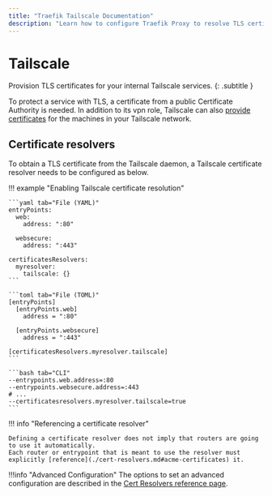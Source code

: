 ```yaml
---
title: "Traefik Tailscale Documentation"
description: "Learn how to configure Traefik Proxy to resolve TLS certificates for your Tailscale services. Read the technical documentation."
---
```


# Tailscale

Provision TLS certificates for your internal Tailscale services.
{: .subtitle }

To protect a service with TLS, a certificate from a public Certificate Authority is needed.
In addition to its vpn role, Tailscale can also [provide certificates](https://tailscale.com/kb/1153/enabling-https/) for the machines in your Tailscale network.

## Certificate resolvers

To obtain a TLS certificate from the Tailscale daemon,
a Tailscale certificate resolver needs to be configured as below.

!!! example "Enabling Tailscale certificate resolution"

    ```yaml tab="File (YAML)"
    entryPoints:
      web:
        address: ":80"

      websecure:
        address: ":443"

    certificatesResolvers:
      myresolver:
        tailscale: {}
    ```

    ```toml tab="File (TOML)"
    [entryPoints]
      [entryPoints.web]
        address = ":80"

      [entryPoints.websecure]
        address = ":443"

    [certificatesResolvers.myresolver.tailscale]
    ```

    ```bash tab="CLI"
    --entrypoints.web.address=:80
    --entrypoints.websecure.address=:443
    # ...
    --certificatesresolvers.myresolver.tailscale=true
    ```

!!! info "Referencing a certificate resolver"

    Defining a certificate resolver does not imply that routers are going to use it automatically.
    Each router or entrypoint that is meant to use the resolver must explicitly [reference](./cert-resolvers.md#acme-certificates) it.

!!!info "Advanced Configuration"
    The options to set an advanced configuration are described in the [Cert Resolvers reference page](../certificate-resolvers/cert-resolvers.md).

